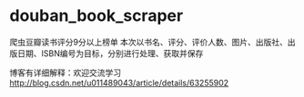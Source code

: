 # douban_book_scraper
爬虫豆瓣读书评分9分以上榜单
本次以书名、评分、评价人数、图片、出版社、出版日期、ISBN编号为目标，分别进行处理、获取并保存

博客有详细解释：欢迎交流学习  http://blog.csdn.net/u011489043/article/details/63255902
